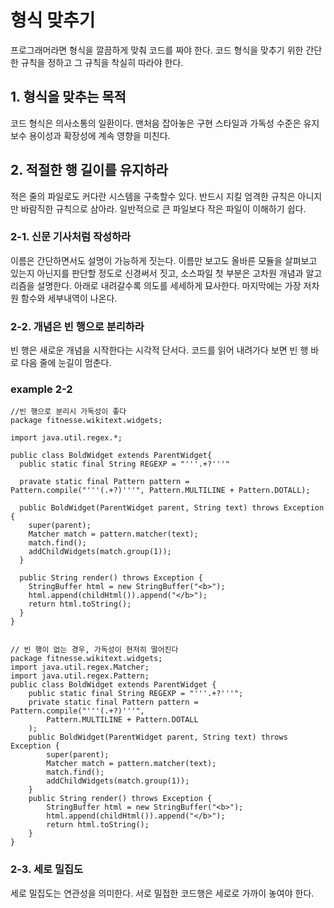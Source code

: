 
# 형식 맞추기
프로그래머라면 형식을 깔끔하게 맞춰 코드를 짜야 한다. 코드 형식을 맞추기 위한 간단한 규칙을 정하고 그 규칙을 착실히 따라야 한다.

## 1. 형식을 맞추는 목적

코드 형식은 의사소통의 일환이다. 맨처음 잡아놓은 구현 스타일과 가독성 수준은 유지보수 용이성과 확장성에 계속 영향을 미친다.


## 2. 적절한 행 길이를 유지하라

적은 줄의 파일로도 커다란 시스템을 구축할수 있다. 반드시 지킬 엄격한 규칙은 아니지만 바람직한 규칙으로 삼아라. 일반적으로 큰 파일보다 작은 파일이 이해하기 쉽다.

### 2-1. 신문 기사처럼 작성하라

이름은 간단하면서도 설명이 가능하게 짓는다. 이름만 보고도 올바른 모듈을 살펴보고 있는지 아닌지를 판단할 정도로 신경써서 짓고, 소스파일 첫 부분은 고차원 개념과 알고리즘을 설명한다.
아래로 내려갈수록 의도를 세세하게 묘사한다. 마지막에는 가장 저차원 함수와 세부내역이 나온다.

### 2-2. 개념은 빈 행으로 분리하라

빈 행은 새로운 개념을 시작한다는 시각적 단서다. 코드를 읽어 내려가다 보면 빈 행 바로 다음 줄에 눈길이 멈춘다.

### example 2-2
```
//빈 행으로 분리시 가독성이 좋다
package fitnesse.wikitext.widgets;

import java.util.regex.*;

public class BoldWidget extends ParentWidget{
  public static final String REGEXP = "'''.+?'''"
  
  pravate static final Pattern pattern = Pattern.compile("'''(.+?)'''", Pattern.MULTILINE + Pattern.DOTALL);
  
  public BoldWidget(ParentWidget parent, String text) throws Exception {
    super(parent);
    Matcher match = pattern.matcher(text);
    match.find();
    addChildWidgets(match.group(1));
  }
  
  public String render() throws Exception {
    StringBuffer html = new StringBuffer("<b>");
    html.append(childHtml()).append("</b>");
    return html.toString();
  }  
}


// 빈 행이 없는 경우, 가독성이 현저히 떨어진다
package fitnesse.wikitext.widgets;
import java.util.regex.Matcher;
import java.util.regex.Pattern;
public class BoldWidget extends ParentWidget {
	public static final String REGEXP = "'''.+?'''";
	private static final Pattern pattern = Pattern.compile("'''(.+?)'''",
		Pattern.MULTILINE + Pattern.DOTALL
	);
	public BoldWidget(ParentWidget parent, String text) throws Exception {
		super(parent);
		Matcher match = pattern.matcher(text);
		match.find();
		addChildWidgets(match.group(1));
	}
	public String render() throws Exception {
		StringBuffer html = new StringBuffer("<b>");
		html.append(childHtml()).append("</b>");
	    return html.toString();
	}
}

```


### 2-3. 세로 밀집도

세로 밀집도는 연관성을 의미한다. 서로 밀접한 코드행은 세로로 가까이 놓여야 한다.
